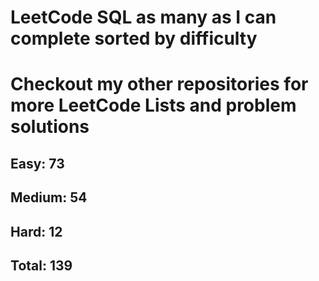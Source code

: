 <h1>LeetCode SQL as many as I can complete sorted by difficulty</h1>
<h1> Checkout my other repositories for more LeetCode Lists and problem solutions</h1>

<h2>Easy: 73</h2>
<h2>Medium: 54</h2>
<h2>Hard: 12</h2>
<h2>Total: 139</h2>

